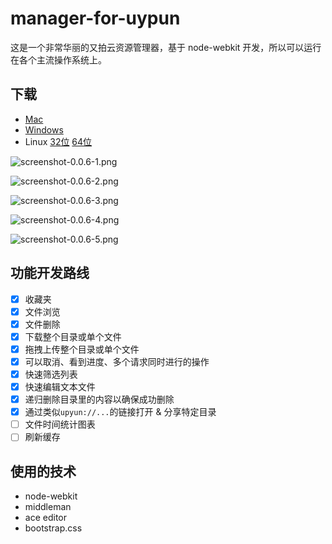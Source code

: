manager-for-uypun
=====

这是一个非常华丽的又拍云资源管理器，基于 node-webkit 开发，所以可以运行在各个主流操作系统上。

下载
------

* [Mac](http://micyin.b0.upaiyun.com/manager-for-upyun/manager-for-upyun-0.0.6-osx.zip)
* [Windows](http://micyin.b0.upaiyun.com/manager-for-upyun/manager-for-upyun-0.0.6-win32.exe)
* Linux [32位](http://micyin.b0.upaiyun.com/manager-for-upyun/manager-for-upyun-0.0.6-linux-ia32.zip) [64位](http://micyin.b0.upaiyun.com/manager-for-upyun/manager-for-upyun-0.0.6-linux-x64.zip)

![screenshot-0.0.6-1.png](http://micyin.b0.upaiyun.com/manager-for-upyun/screenshot-0.0.6-1.png)

![screenshot-0.0.6-2.png](http://micyin.b0.upaiyun.com/manager-for-upyun/screenshot-0.0.6-2.png)

![screenshot-0.0.6-3.png](http://micyin.b0.upaiyun.com/manager-for-upyun/screenshot-0.0.6-3.png)

![screenshot-0.0.6-4.png](http://micyin.b0.upaiyun.com/manager-for-upyun/screenshot-0.0.6-4.png)

![screenshot-0.0.6-5.png](http://micyin.b0.upaiyun.com/manager-for-upyun/screenshot-0.0.6-5.png)


功能开发路线
------

- [x] 收藏夹
- [x] 文件浏览
- [x] 文件删除
- [x] 下载整个目录或单个文件
- [x] 拖拽上传整个目录或单个文件
- [x] 可以取消、看到进度、多个请求同时进行的操作
- [x] 快速筛选列表
- [x] 快速编辑文本文件
- [x] 递归删除目录里的内容以确保成功删除
- [x] 通过类似`upyun://...`的链接打开 & 分享特定目录
- [ ] 文件时间统计图表
- [ ] 刷新缓存

使用的技术
------

* node-webkit
* middleman
* ace editor
* bootstrap.css
